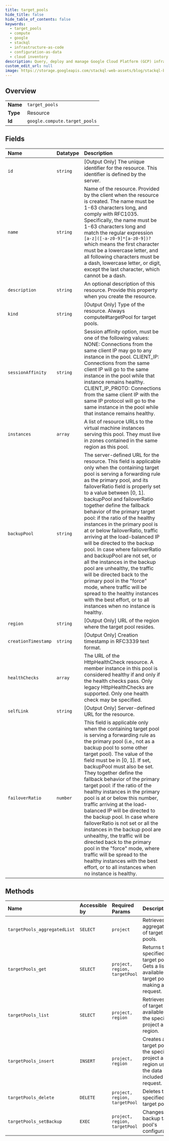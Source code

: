 ```yaml
---
title: target_pools
hide_title: false
hide_table_of_contents: false
keywords:
  - target_pools
  - compute
  - google    
  - stackql
  - infrastructure-as-code
  - configuration-as-data
  - cloud inventory
description: Query, deploy and manage Google Cloud Platform (GCP) infrastructure and resources using SQL
custom_edit_url: null
image: https://storage.googleapis.com/stackql-web-assets/blog/stackql-blog-post-featured-image.png
---
```

  
    

## Overview
<table><tbody>
<tr><td><b>Name</b></td><td><code>target_pools</code></td></tr>
<tr><td><b>Type</b></td><td>Resource</td></tr>
<tr><td><b>Id</b></td><td><code>google.compute.target_pools</code></td></tr>
</tbody></table>

## Fields
| Name | Datatype | Description |
|:-----|:---------|:------------|
| `id` | `string` | [Output Only] The unique identifier for the resource. This identifier is defined by the server. |
| `name` | `string` | Name of the resource. Provided by the client when the resource is created. The name must be 1-63 characters long, and comply with RFC1035. Specifically, the name must be 1-63 characters long and match the regular expression `[a-z]([-a-z0-9]*[a-z0-9])?` which means the first character must be a lowercase letter, and all following characters must be a dash, lowercase letter, or digit, except the last character, which cannot be a dash. |
| `description` | `string` | An optional description of this resource. Provide this property when you create the resource. |
| `kind` | `string` | [Output Only] Type of the resource. Always compute#targetPool for target pools. |
| `sessionAffinity` | `string` | Session affinity option, must be one of the following values: NONE: Connections from the same client IP may go to any instance in the pool. CLIENT_IP: Connections from the same client IP will go to the same instance in the pool while that instance remains healthy. CLIENT_IP_PROTO: Connections from the same client IP with the same IP protocol will go to the same instance in the pool while that instance remains healthy. |
| `instances` | `array` | A list of resource URLs to the virtual machine instances serving this pool. They must live in zones contained in the same region as this pool. |
| `backupPool` | `string` | The server-defined URL for the resource. This field is applicable only when the containing target pool is serving a forwarding rule as the primary pool, and its failoverRatio field is properly set to a value between [0, 1]. backupPool and failoverRatio together define the fallback behavior of the primary target pool: if the ratio of the healthy instances in the primary pool is at or below failoverRatio, traffic arriving at the load-balanced IP will be directed to the backup pool. In case where failoverRatio and backupPool are not set, or all the instances in the backup pool are unhealthy, the traffic will be directed back to the primary pool in the "force" mode, where traffic will be spread to the healthy instances with the best effort, or to all instances when no instance is healthy. |
| `region` | `string` | [Output Only] URL of the region where the target pool resides. |
| `creationTimestamp` | `string` | [Output Only] Creation timestamp in RFC3339 text format. |
| `healthChecks` | `array` | The URL of the HttpHealthCheck resource. A member instance in this pool is considered healthy if and only if the health checks pass. Only legacy HttpHealthChecks are supported. Only one health check may be specified. |
| `selfLink` | `string` | [Output Only] Server-defined URL for the resource. |
| `failoverRatio` | `number` | This field is applicable only when the containing target pool is serving a forwarding rule as the primary pool (i.e., not as a backup pool to some other target pool). The value of the field must be in [0, 1]. If set, backupPool must also be set. They together define the fallback behavior of the primary target pool: if the ratio of the healthy instances in the primary pool is at or below this number, traffic arriving at the load-balanced IP will be directed to the backup pool. In case where failoverRatio is not set or all the instances in the backup pool are unhealthy, the traffic will be directed back to the primary pool in the "force" mode, where traffic will be spread to the healthy instances with the best effort, or to all instances when no instance is healthy. |
## Methods
| Name | Accessible by | Required Params | Description |
|:-----|:--------------|:----------------|:------------|
| `targetPools_aggregatedList` | `SELECT` | `project` | Retrieves an aggregated list of target pools. |
| `targetPools_get` | `SELECT` | `project, region, targetPool` | Returns the specified target pool. Gets a list of available target pools by making a list() request. |
| `targetPools_list` | `SELECT` | `project, region` | Retrieves a list of target pools available to the specified project and region. |
| `targetPools_insert` | `INSERT` | `project, region` | Creates a target pool in the specified project and region using the data included in the request. |
| `targetPools_delete` | `DELETE` | `project, region, targetPool` | Deletes the specified target pool. |
| `targetPools_setBackup` | `EXEC` | `project, region, targetPool` | Changes a backup target pool's configurations. |
